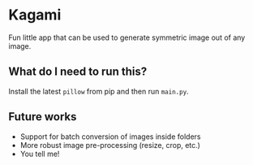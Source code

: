 # Kagami 

Fun little app that can be used to generate symmetric image out of any image.

## What do I need to run this?

Install the latest `pillow` from pip and then run `main.py`.

## Future works

* Support for batch conversion of images inside folders
* More robust image pre-processing (resize, crop, etc.)
* You tell me!
